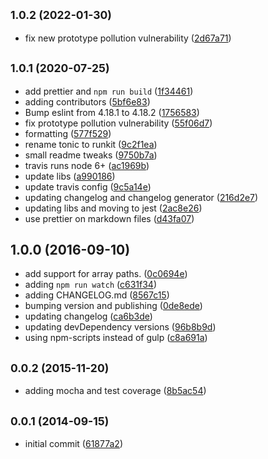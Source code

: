 ## <small>1.0.2 (2022-01-30)</small>

- fix new prototype pollution vulnerability ([2d67a71](https://github.com/skratchdot/object-path-set/commit/2d67a71))

## <small>1.0.1 (2020-07-25)</small>

- add prettier and `npm run build` ([1f34461](https://github.com/skratchdot/object-path-set/commit/1f34461))
- adding contributors ([5bf6e83](https://github.com/skratchdot/object-path-set/commit/5bf6e83))
- Bump eslint from 4.18.1 to 4.18.2 ([1756583](https://github.com/skratchdot/object-path-set/commit/1756583))
- fix prototype pollution vulnerability ([55f06d7](https://github.com/skratchdot/object-path-set/commit/55f06d7))
- formatting ([577f529](https://github.com/skratchdot/object-path-set/commit/577f529))
- rename tonic to runkit ([9c2f1ea](https://github.com/skratchdot/object-path-set/commit/9c2f1ea))
- small readme tweaks ([9750b7a](https://github.com/skratchdot/object-path-set/commit/9750b7a))
- travis runs node 6+ ([ac1969b](https://github.com/skratchdot/object-path-set/commit/ac1969b))
- update libs ([a990186](https://github.com/skratchdot/object-path-set/commit/a990186))
- update travis config ([9c5a14e](https://github.com/skratchdot/object-path-set/commit/9c5a14e))
- updating changelog and changelog generator ([216d2e7](https://github.com/skratchdot/object-path-set/commit/216d2e7))
- updating libs and moving to jest ([2ac8e26](https://github.com/skratchdot/object-path-set/commit/2ac8e26))
- use prettier on markdown files ([d43fa07](https://github.com/skratchdot/object-path-set/commit/d43fa07))

## 1.0.0 (2016-09-10)

- add support for array paths. ([0c0694e](https://github.com/skratchdot/object-path-set/commit/0c0694e))
- adding `npm run watch` ([c631f34](https://github.com/skratchdot/object-path-set/commit/c631f34))
- adding CHANGELOG.md ([8567c15](https://github.com/skratchdot/object-path-set/commit/8567c15))
- bumping version and publishing ([0de8ede](https://github.com/skratchdot/object-path-set/commit/0de8ede))
- updating changelog ([ca6b3de](https://github.com/skratchdot/object-path-set/commit/ca6b3de))
- updating devDependency versions ([96b8b9d](https://github.com/skratchdot/object-path-set/commit/96b8b9d))
- using npm-scripts instead of gulp ([c8a691a](https://github.com/skratchdot/object-path-set/commit/c8a691a))

## <small>0.0.2 (2015-11-20)</small>

- adding mocha and test coverage ([8b5ac54](https://github.com/skratchdot/object-path-set/commit/8b5ac54))

## <small>0.0.1 (2014-09-15)</small>

- initial commit ([61877a2](https://github.com/skratchdot/object-path-set/commit/61877a2))
